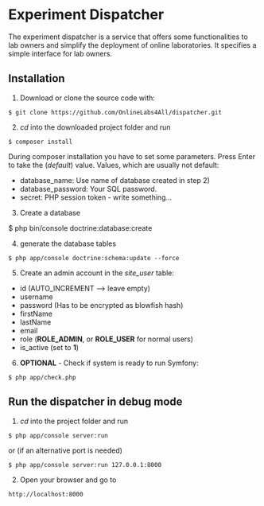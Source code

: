 Experiment Dispatcher
=====================

The experiment dispatcher is a service that offers some functionalities to lab owners and simplify the deployment of online laboratories. It specifies a simple interface for lab owners.

## Installation

1) Download or clone the source code with:
```
$ git clone https://github.com/OnlineLabs4All/dispatcher.git
```
2) *cd* into the downloaded project folder and run
```
$ composer install
```
During composer installation you have to set some parameters. Press Enter to take the (*default*) value.
Values, which are usually not default:
- database_name: Use name of database created in step 2)
- database_password: Your SQL password.
- secret: PHP session token - write something...

3) Create a database

$ php bin/console doctrine:database:create

4) generate the database tables
```
$ php app/console doctrine:schema:update --force
```

5) Create an admin account in the *site_user* table:
- id (AUTO_INCREMENT --> leave empty)
- username
- password (Has to be encrypted as blowfish hash)
- firstName
- lastName
- email
- role (**ROLE_ADMIN**, or **ROLE_USER** for normal users)
- is_active (set to **1**)

6) **OPTIONAL** - Check if system is ready to run Symfony:
```
$ php app/check.php
```


## Run the dispatcher in debug mode

1) *cd* into the project folder and run
```
$ php app/console server:run
```
or (if an alternative port is needed)
```
$ php app/console server:run 127.0.0.1:8000
```

2) Open your browser and go to
```
http://localhost:8000
```
